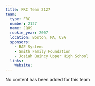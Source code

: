 ```yaml
---
title: FRC Team 2127
team:
  type: FRC
  number: 2127
  name: JQUS
  rookie_year: 2007
  location: Boston, MA, USA
  sponsors:
    - BAE Systems
    - Smith Family Foundation
    - Josiah Quincy Upper High School
  links:
    Website: 
---
```

No content has been added for this team